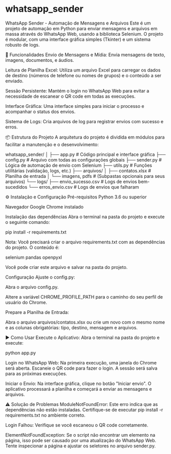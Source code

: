 # whatsapp_sender

WhatsApp Sender - Automação de Mensagens e Arquivos
Este é um projeto de automação em Python para enviar mensagens e arquivos em massa através do WhatsApp Web, usando a biblioteca Selenium. O projeto é modular, com uma interface gráfica simples (Tkinter) e um sistema robusto de logs.

🚀 Funcionalidades
Envio de Mensagens e Mídia: Envia mensagens de texto, imagens, documentos, e áudios.

Leitura de Planilha Excel: Utiliza um arquivo Excel para carregar os dados de destino (números de telefone ou nomes de grupos) e o conteúdo a ser enviado.

Sessão Persistente: Mantém o login no WhatsApp Web para evitar a necessidade de escanear o QR code em todas as execuções.

Interface Gráfica: Uma interface simples para iniciar o processo e acompanhar o status dos envios.

Sistema de Logs: Cria arquivos de log para registrar envios com sucesso e erros.

📦 Estrutura do Projeto
A arquitetura do projeto é dividida em módulos para facilitar a manutenção e o desenvolvimento:

whatsapp_sender/
│
├── app.py # Código principal e interface gráfica
├── config.py # Arquivo com todas as configurações globais
├── sender.py # Lógica de automação de envio com Selenium
├── utils.py # Funções utilitárias (validação, logs, etc.)
├── arquivos/
│ ├── contatos.xlsx # Planilha de entrada
│ └── imagens, pdfs # (Subpastas opcionais para seus arquivos)
└── logs/
├── envio_sucesso.csv # Logs de envios bem-sucedidos
└── erros_envio.csv # Logs de envios que falharam

⚙️ Instalação e Configuração
Pré-requisitos
Python 3.6 ou superior

Navegador Google Chrome instalado

Instalação das dependências
Abra o terminal na pasta do projeto e execute o seguinte comando:

pip install -r requirements.txt

Nota: Você precisará criar o arquivo requirements.txt com as dependências do projeto. O conteúdo é:

selenium
pandas
openpyxl

Você pode criar este arquivo e salvar na pasta do projeto.

Configuração
Ajuste o config.py:

Abra o arquivo config.py.

Altere a variável CHROME_PROFILE_PATH para o caminho do seu perfil de usuário do Chrome.

Prepare a Planilha de Entrada:

Abra o arquivo arquivos/contatos.xlsx ou crie um novo com o mesmo nome e as colunas obrigatórias: tipo, destino, mensagem e arquivos.

▶️ Como Usar
Execute o Aplicativo:
Abra o terminal na pasta do projeto e execute:

python app.py

Login no WhatsApp Web:
Na primeira execução, uma janela do Chrome será aberta. Escaneie o QR code para fazer o login. A sessão será salva para as próximas execuções.

Iniciar o Envio:
Na interface gráfica, clique no botão "Iniciar envio". O aplicativo processará a planilha e começará a enviar as mensagens e arquivos.

⚠️ Solução de Problemas
ModuleNotFoundError: Este erro indica que as dependências não estão instaladas. Certifique-se de executar pip install -r requirements.txt no ambiente correto.

Login Falhou: Verifique se você escaneou o QR code corretamente.

ElementNotFoundException: Se o script não encontrar um elemento na página, isso pode ser causado por uma atualização do WhatsApp Web. Tente inspecionar a página e ajustar os seletores no arquivo sender.py.
